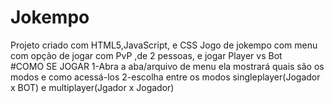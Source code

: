 # Jokempo
Projeto criado com HTML5,JavaScript, e CSS
Jogo de jokempo com menu com opção de jogar com PvP ,de 2 pessoas, e jogar Player vs Bot
<br>
#COMO SE JOGAR
1-Abra a aba/arquivo de menu ela mostrará quais são os modos e como acessá-los
2-escolha entre os modos singleplayer(Jogador x BOT) e multiplayer(Jgador x Jogador)

